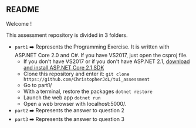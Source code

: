 ## README ##

Welcome ! 

This assessment repository is divided in 3 folders.

- `part1` :arrow_right: Represents the Programming Exercise. It is written with ASP.NET Core 2.0 and C#. If you have VS2017, just open the csproj file.
  - If you don't have VS2017 or if you don't have ASP.NET 2.1, [download and install ASP.NET Core 2.1 SDK](https://www.microsoft.com/net/download/windows)
  - Clone this repository and enter it: `git clone https://github.com/ChristopherJdL/tui_assessment`
  - Go to part1/
  - With a terminal, restore the packages `dotnet restore`
  - Launch the web app `dotnet run`
  - Open a web browser with localhost:5000/.
- `part2` :arrow_right: Represents the answer to question 2
- `part3` :arrow_right: Represents the answer to question 3